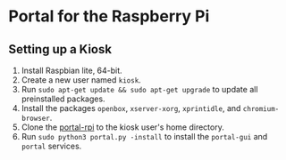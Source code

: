 # Portal for the Raspberry Pi

## Setting up a Kiosk

1. Install Raspbian lite, 64-bit.
2. Create a new user named `kiosk`.
3. Run `sudo apt-get update && sudo apt-get upgrade` to update all preinstalled packages.
4. Install the packages `openbox`, `xserver-xorg`, `xprintidle`, and `chromium-browser`.
5. Clone the [portal-rpi](https://git.kerrishaus.com/portal-rpi) to the kiosk user's home directory.
6. Run `sudo python3 portal.py -install` to install the `portal-gui` and `portal` services.
